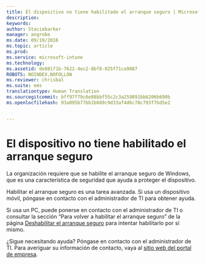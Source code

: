 ```yaml
---
title: El dispositivo no tiene habilitado el arranque seguro | Microsoft Intune
description: 
keywords: 
author: Staciebarker
manager: angrobe
ms.date: 09/19/2016
ms.topic: article
ms.prod: 
ms.service: microsoft-intune
ms.technology: 
ms.assetid: de881f1b-7622-4ec2-8bf8-025f71ca9887
ROBOTS: NOINDEX,NOFOLLOW
ms.reviewer: chrisbal
ms.suite: ems
translationtype: Human Translation
ms.sourcegitcommit: bff97f79c6e88bbf55c2c3a259891bb6206b690b
ms.openlocfilehash: 93a095b77bb1b689c9d33af4d6c78c793f7bd5e2


---
```



# El dispositivo no tiene habilitado el arranque seguro

La organización requiere que se habilite el arranque seguro de Windows, que es una característica de seguridad que ayuda a proteger el dispositivo.

Habilitar el arranque seguro es una tarea avanzada. Si usa un dispositivo móvil, póngase en contacto con el administrador de TI para obtener ayuda.

Si usa un PC, puede ponerse en contacto con el administrador de TI o consultar la sección “Para volver a habilitar el arranque seguro” de la página [Deshabilitar el arranque seguro](https://msdn.microsoft.com/library/windows/hardware/dn898540(v=vs.85).aspx) para intentar habilitarlo por sí mismo.

¿Sigue necesitando ayuda? Póngase en contacto con el administrador de TI. Para averiguar su información de contacto, vaya al [sitio web del portal de empresa](http://portal.manage.microsoft.com).





<!--HONumber=Sep16_HO3-->


